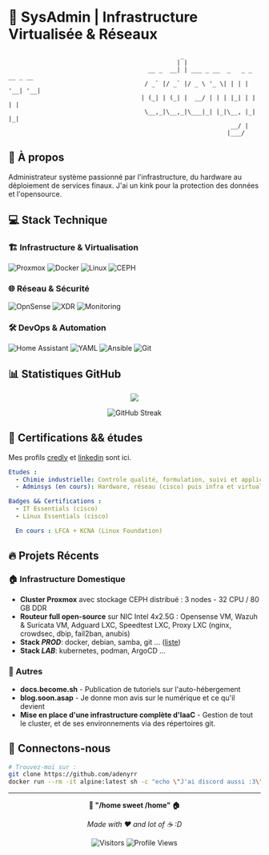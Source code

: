 # 🔧 SysAdmin | Infrastructure Virtualisée & Réseaux


                                                    _                            
                                                   | |                           
                                           __ _  __| | ___ _ __  _   _ _ __ _ __ 
                                          / _` |/ _` |/ _ \ '_ \| | | | '__| '__|
                                         | (_| | (_| |  __/ | | | |_| | |  | |   
                                          \__,_|\__,_|\___|_| |_|\__, |_|  |_|   
                                                                  __/ |          
                                                                 |___/           
                  

## 🚀 À propos
Administrateur système passionné par l'infrastructure, du hardware au déploiement de services finaux. 
J'ai un kink pour la protection des données et l'opensource.

## 💻 Stack Technique

### 🏗️ Infrastructure & Virtualisation
![Proxmox](https://img.shields.io/badge/Proxmox-E57000?style=for-the-badge&logo=proxmox&logoColor=white)
![Docker](https://img.shields.io/badge/Docker-2496ED?style=for-the-badge&logo=docker&logoColor=white)
![Linux](https://img.shields.io/badge/Linux-FCC624?style=for-the-badge&logo=linux&logoColor=black)
![CEPH](https://img.shields.io/badge/CEPH-EF5C55?style=for-the-badge&logo=ceph&logoColor=white)

### 🌐 Réseau & Sécurité
![OpnSense](https://img.shields.io/badge/OpnSense-D94F00?style=for-the-badge&logo=opnsense&logoColor=white)
![XDR](https://img.shields.io/badge/XDR-41BDF5?style=for-the-badge)
![Monitoring](https://img.shields.io/badge/Monito-0071C5?style=for-the-badge&logo=grafana&logoColor=white)

### 🛠️ DevOps & Automation

![Home Assistant](https://img.shields.io/badge/Home_Assistant-41BDF5?style=for-the-badge&logo=home-assistant&logoColor=white)
![YAML](https://img.shields.io/badge/YAML-CB171E?style=for-the-badge&logo=yaml&logoColor=white)
![Ansible](https://img.shields.io/badge/Ansible-3776AB?style=for-the-badge&logo=ansible&logoColor=white)
![Git](https://img.shields.io/badge/CI/CD-4EAA25?style=for-the-badge&logo=git&logoColor=white)


## 📊 Statistiques GitHub

<div align="center">
<img align="center" src="http://github-profile-summary-cards.vercel.app/api/cards/profile-details?username=adenyrr&theme=github_dark"/>

</div>
<div align="center">

![GitHub Streak](https://github-readme-streak-stats.herokuapp.com/?user=adenyrr&theme=dark&hide_border=true)

</div>

## 🎯 Certifications && études

Mes profils [credly](https://www.credly.com/users/adenyrr) et [linkedin](https://be.linkedin.com/in/mvanhede) sont ici.

```yaml
Etudes :
  - Chimie industrielle: Controle qualité, formulation, suivi et applications des normes techniques
  - Adminsys (en cours): Hardware, réseau (cisco) puis infra et virtualisation (vmware)

Badges && Certifications :
  - IT Essentials (cisco)
  - Linux Essentials (cisco)

  En cours : LFCA + KCNA (Linux Foundation)


```

## 🔥 Projets Récents

### 🏠 Infrastructure Domestique
- **Cluster Proxmox** avec stockage CEPH distribué : 3 nodes - 32 CPU / 80 GB DDR
- **Routeur full open-source** sur NIC Intel 4x2.5G : Opensense VM, Wazuh & Suricata VM, Adguard LXC, Speedtest LXC, Proxy LXC (nginx, crowdsec, dbip, fail2ban, anubis)
- **Stack *PROD***: docker, debian, samba, git ... ([liste](https://github.com/adenyrr/HomeLab))
- **Stack *LAB***: kubernetes, podman, ArgoCD ... 

### 🚀 Autres
- **docs.become.sh** - Publication de tutoriels sur l'auto-hébergement
- **blog.soon.asap** - Je donne mon avis sur le numérique et ce qu'il devient
- **Mise en place d'une infrastructure complète d'IaaC** - Gestion de tout le cluster, et de ses environnements via des répertoires git.



## 📡 Connectons-nous

```bash
# Trouvez-moi sur :
git clone https://github.com/adenyrr
docker run --rm -it alpine:latest sh -c "echo \"J'ai discord aussi :3\""
```

---

<div align="center">

**🐧 "/home sweet /home" 🏠**

*Made with ❤️ and lot of ☕️ :D*

![Visitors](https://visitor-badge.laobi.icu/badge?page_id=adenyrr.adenyrr)
![Profile Views](https://komarev.com/ghpvc/?username=adenyrr&color=brightgreen&style=flat-square)

</div>
